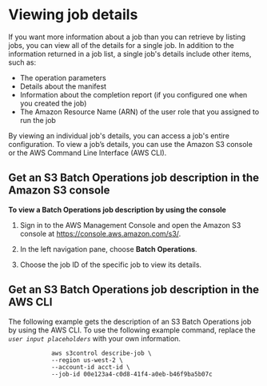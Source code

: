 # Viewing job details<a name="batch-ops-job-details"></a>

If you want more information about a job than you can retrieve by listing jobs, you can view all of the details for a single job\. In addition to the information returned in a job list, a single job's details include other items, such as: 
+ The operation parameters
+ Details about the manifest
+ Information about the completion report \(if you configured one when you created the job\)
+ The Amazon Resource Name \(ARN\) of the user role that you assigned to run the job

By viewing an individual job's details, you can access a job's entire configuration\. To view a job’s details, you can use the Amazon S3 console or the AWS Command Line Interface \(AWS CLI\)\.

## Get an S3 Batch Operations job description in the Amazon S3 console<a name="batch-ops-console-job-description"></a>

**To view a Batch Operations job description by using the console**

1. Sign in to the AWS Management Console and open the Amazon S3 console at [https://console\.aws\.amazon\.com/s3/](https://console.aws.amazon.com/s3/)\.

1. In the left navigation pane, choose **Batch Operations**\.

1. Choose the job ID of the specific job to view its details\.

## Get an S3 Batch Operations job description in the AWS CLI<a name="batch-ops-example-cli-job-description"></a>

The following example gets the description of an S3 Batch Operations job by using the AWS CLI\. To use the following example command, replace the *`user input placeholders`* with your own information\.

```
            aws s3control describe-job \
            --region us-west-2 \
            --account-id acct-id \
            --job-id 00e123a4-c0d8-41f4-a0eb-b46f9ba5b07c
```

